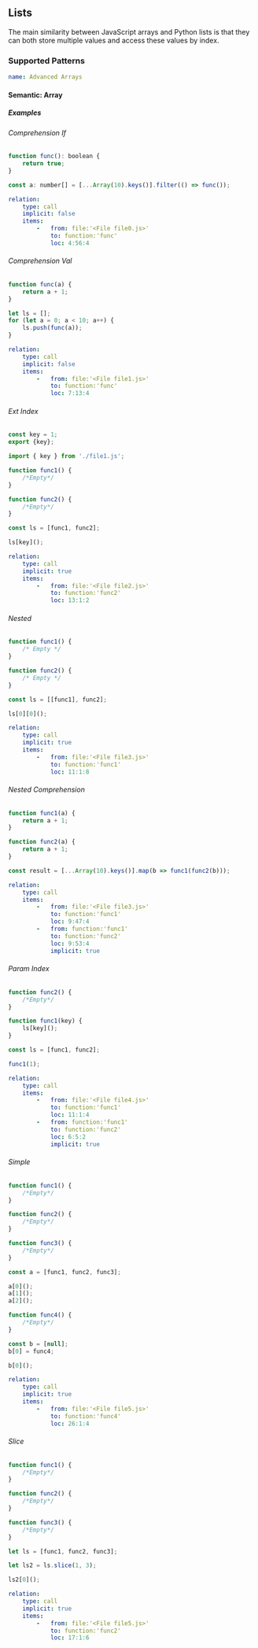 ## Lists
The main similarity between JavaScript arrays and Python lists is that they can both store multiple values and access these values by index.

### Supported Patterns

```yaml
name: Advanced Arrays
```

#### Semantic: Array

##### Examples

###### Comprehension If
```js
function func(): boolean {
    return true;
}

const a: number[] = [...Array(10).keys()].filter(() => func());

```
```yaml
relation:
    type: call
    implicit: false
    items:
        -   from: file:'<File file0.js>'
            to: function:'func'
            loc: 4:56:4
```
###### Comprehension Val
```js
function func(a) {
    return a + 1;
}

let ls = [];
for (let a = 0; a < 10; a++) {
    ls.push(func(a));
}
```
```yaml
relation:
    type: call
    implicit: false
    items:
        -   from: file:'<File file1.js>'
            to: function:'func'
            loc: 7:13:4
```
###### Ext Index
```js
const key = 1;
export {key};

```
```js
import { key } from './file1.js';

function func1() {
    /*Empty*/
}

function func2() {
    /*Empty*/
}

const ls = [func1, func2];

ls[key]();

```
```yaml
relation:
    type: call
    implicit: true
    items:
        -   from: file:'<File file2.js>'
            to: function:'func2'
            loc: 13:1:2
```
###### Nested
```js
function func1() {
    /* Empty */
}

function func2() {
    /* Empty */
}

const ls = [[func1], func2];

ls[0][0]();

```
```yaml
relation:
    type: call
    implicit: true
    items:
        -   from: file:'<File file3.js>'
            to: function:'func1'
            loc: 11:1:8
```
###### Nested Comprehension
```js
function func1(a) {
    return a + 1;
}

function func2(a) {
    return a + 1;
}

const result = [...Array(10).keys()].map(b => func1(func2(b)));

```
```yaml
relation:
    type: call
    items:
        -   from: file:'<File file3.js>'
            to: function:'func1'
            loc: 9:47:4
        -   from: function:'func1'
            to: function:'func2'
            loc: 9:53:4
            implicit: true
```
###### Param Index
```js
function func2() {
    /*Empty*/
}

function func1(key) {
    ls[key]();
}

const ls = [func1, func2];

func1(1);

```
```yaml
relation:
    type: call
    items:
        -   from: file:'<File file4.js>'
            to: function:'func1'
            loc: 11:1:4
        -   from: function:'func1'
            to: function:'func2'
            loc: 6:5:2
            implicit: true
```
###### Simple
```js
function func1() {
    /*Empty*/
}

function func2() {
    /*Empty*/
}

function func3() {
    /*Empty*/
}

const a = [func1, func2, func3];

a[0]();
a[1]();
a[2]();

function func4() {
    /*Empty*/
}

const b = [null];
b[0] = func4;

b[0]();

```
```yaml
relation:
    type: call
    implicit: true
    items:
        -   from: file:'<File file5.js>'
            to: function:'func4'
            loc: 26:1:4
```
###### Slice
```js
function func1() {
    /*Empty*/
}

function func2() {
    /*Empty*/
}

function func3() {
    /*Empty*/
}

let ls = [func1, func2, func3];

let ls2 = ls.slice(1, 3);

ls2[0]();

```
```yaml
relation:
    type: call
    implicit: true
    items:
        -   from: file:'<File file5.js>'
            to: function:'func2'
            loc: 17:1:6
```